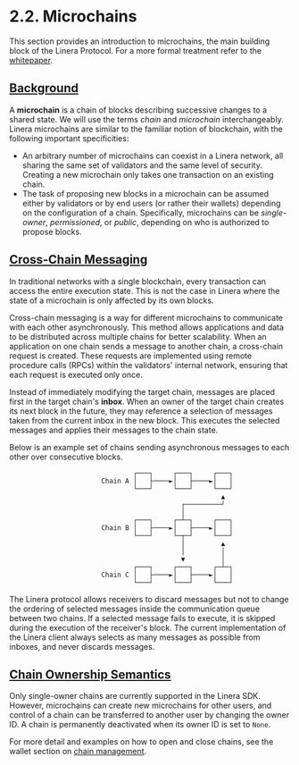 # 2.2. Microchains

This section provides an introduction to microchains, the main building block of the Linera Protocol. For a more formal treatment refer to the [whitepaper](https://linera.io/whitepaper).

## [Background](https://linera-dev.respeer.ai/#/core_concepts/microchains?id=background)

A **microchain** is a chain of blocks describing successive changes to a shared state. We will use the terms *chain* and *microchain* interchangeably. Linera microchains are similar to the familiar notion of blockchain, with the following important specificities:

- An arbitrary number of microchains can coexist in a Linera network, all sharing the same set of validators and the same level of security. Creating a new microchain only takes one transaction on an existing chain.
- The task of proposing new blocks in a microchain can be assumed either by validators or by end users (or rather their wallets) depending on the configuration of a chain. Specifically, microchains can be *single-owner*, *permissioned*, or *public*, depending on who is authorized to propose blocks.

## [Cross-Chain Messaging](https://linera-dev.respeer.ai/#/core_concepts/microchains?id=cross-chain-messaging)

In traditional networks with a single blockchain, every transaction can access the entire execution state. This is not the case in Linera where the state of a microchain is only affected by its own blocks.

Cross-chain messaging is a way for different microchains to communicate with each other asynchronously. This method allows applications and data to be distributed across multiple chains for better scalability. When an application on one chain sends a message to another chain, a cross-chain request is created. These requests are implemented using remote procedure calls (RPCs) within the validators' internal network, ensuring that each request is executed only once.

Instead of immediately modifying the target chain, messages are placed first in the target chain's **inbox**. When an owner of the target chain creates its next block in the future, they may reference a selection of messages taken from the current inbox in the new block. This executes the selected messages and applies their messages to the chain state.

Below is an example set of chains sending asynchronous messages to each other over consecutive blocks.

```ignore
                               ┌───┐     ┌───┐     ┌───┐
                       Chain A │   ├────►│   ├────►│   │
                               └───┘     └───┘     └───┘
                                                     ▲
                                           ┌─────────┘
                                           │
                               ┌───┐     ┌─┴─┐     ┌───┐
                       Chain B │   ├────►│   ├────►│   │
                               └───┘     └─┬─┘     └───┘
                                           │         ▲
                                           │         │
                                           ▼         │
                               ┌───┐     ┌───┐     ┌─┴─┐
                       Chain C │   ├────►│   ├────►│   │
                               └───┘     └───┘     └───┘
```

The Linera protocol allows receivers to discard messages but not to change the ordering of selected messages inside the communication queue between two chains. If a selected message fails to execute, it is skipped during the execution of the receiver's block. The current implementation of the Linera client always selects as many messages as possible from inboxes, and never discards messages.

## [Chain Ownership Semantics](https://linera-dev.respeer.ai/#/core_concepts/microchains?id=chain-ownership-semantics)

Only single-owner chains are currently supported in the Linera SDK. However, microchains can create new microchains for other users, and control of a chain can be transferred to another user by changing the owner ID. A chain is permanently deactivated when its owner ID is set to `None`.

For more detail and examples on how to open and close chains, see the wallet section on [chain management](https://linera-dev.respeer.ai/#/core_concepts/wallets?id=opening-a-chain).
